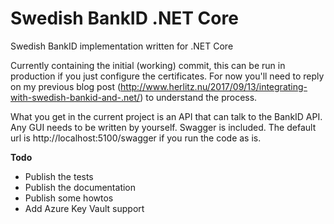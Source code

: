 # Swedish BankID .NET Core
Swedish BankID implementation written for .NET Core

Currently containing the initial (working) commit, this can be run in production if you just configure the certificates. For now you'll need to reply on my previous blog post (http://www.herlitz.nu/2017/09/13/integrating-with-swedish-bankid-and-.net/) to understand the process.

What you get in the current project is an API that can talk to the BankID API. Any GUI needs to be written by yourself. Swagger is included. The default url is http://localhost:5100/swagger if you run the code as is.

**Todo**
* Publish the tests
* Publish the documentation
* Publish some howtos
* Add Azure Key Vault support

